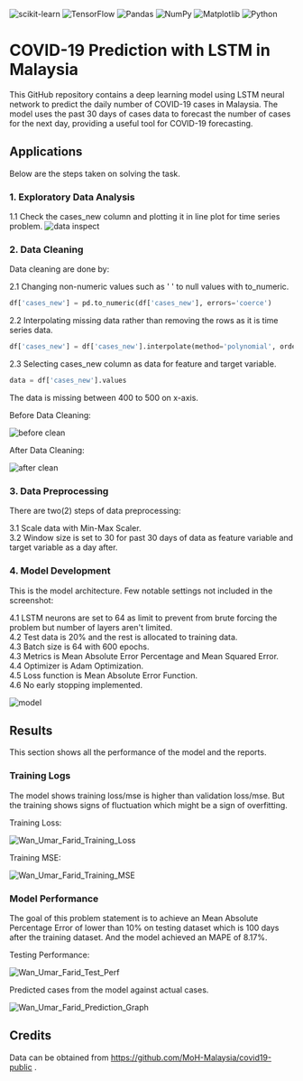 ![scikit-learn](https://img.shields.io/badge/scikit--learn-%23F7931E.svg?style=for-the-badge&logo=scikit-learn&logoColor=white)
![TensorFlow](https://img.shields.io/badge/TensorFlow-%23FF6F00.svg?style=for-the-badge&logo=TensorFlow&logoColor=white)
![Pandas](https://img.shields.io/badge/pandas-%23150458.svg?style=for-the-badge&logo=pandas&logoColor=white)
![NumPy](https://img.shields.io/badge/numpy-%23013243.svg?style=for-the-badge&logo=numpy&logoColor=white)
![Matplotlib](https://img.shields.io/badge/Matplotlib-%23ffffff.svg?style=for-the-badge&logo=Matplotlib&logoColor=black)
![Python](https://img.shields.io/badge/python-3670A0?style=for-the-badge&logo=python&logoColor=ffdd54)
# COVID-19 Prediction with LSTM in Malaysia

This GitHub repository contains a deep learning model using LSTM neural network to predict the daily number of COVID-19 cases in Malaysia. The model uses the past 30 days of cases data to forecast the number of cases for the next day, providing a useful tool for COVID-19 forecasting.


## Applications
Below are the steps taken on solving the task.
### 1. Exploratory Data Analysis
1.1 Check the cases_new column and plotting it in line plot for time series problem.
![data inspect](https://user-images.githubusercontent.com/49486823/226570648-b8515947-6abe-4ad8-a68d-5c4e9902af54.png)


### 2. Data Cleaning
Data cleaning are done by:

2.1 Changing non-numeric values such as ' ' to null values with to_numeric.
```python
df['cases_new'] = pd.to_numeric(df['cases_new'], errors='coerce')
```
2.2 Interpolating missing data rather than removing the rows as it is time series data.
```python
df['cases_new'] = df['cases_new'].interpolate(method='polynomial', order=2)
```
2.3 Selecting cases_new column as data for feature and target variable.
```python
data = df['cases_new'].values
```
The data is missing between 400 to 500 on x-axis.

Before Data Cleaning:

![before clean](https://user-images.githubusercontent.com/49486823/226570748-2364e98c-b755-4c4f-92bf-9abcf4d40a92.png)


After Data Cleaning:

![after clean](https://user-images.githubusercontent.com/49486823/226570808-29e83f19-0bdb-42ba-b9bf-a7da6cfe56dc.png)

### 3. Data Preprocessing
There are two(2) steps of data preprocessing:

3.1 Scale data with Min-Max Scaler.\
3.2 Window size is set to 30 for past 30 days of data as feature variable and target variable as a day after.

### 4. Model Development
This is the model architecture. Few notable settings not included in the screenshot:

4.1 LSTM neurons are set to 64 as limit to prevent from brute forcing the problem but number of layers aren't limited.\
4.2 Test data is 20% and the rest is allocated to training data.\
4.3 Batch size is 64 with 600 epochs.\
4.3 Metrics is Mean Absolute Error Percentage and Mean Squared Error.\
4.4 Optimizer is Adam Optimization.\
4.5 Loss function is Mean Absolute Error Function.\
4.6 No early stopping implemented.

![model](https://user-images.githubusercontent.com/49486823/226570980-90cd50ee-f316-4642-a976-efac08edbcfc.png)

## Results
This section shows all the performance of the model and the reports.
### Training Logs
The model shows training loss/mse is higher than validation loss/mse. But the training shows signs of fluctuation which might be a sign of overfitting.

Training Loss:

![Wan_Umar_Farid_Training_Loss](https://user-images.githubusercontent.com/49486823/226571084-5564257d-f3dd-4e32-97c8-1a62a86867cc.jpg)

Training MSE:

![Wan_Umar_Farid_Training_MSE](https://user-images.githubusercontent.com/49486823/226571098-9e65387c-a8bc-405b-ab10-c4c9ec563cf7.jpg)

### Model Performance
The goal of this problem statement is to achieve an Mean Absolute Percentage Error of lower than 10% on testing dataset which is 100 days after the training dataset. And the model achieved an MAPE of 8.17%.

Testing Performance:

![Wan_Umar_Farid_Test_Perf](https://user-images.githubusercontent.com/49486823/226571180-f80ca61d-a692-4dc1-af83-30f0bd957a05.jpg)

Predicted cases from the model against actual cases.

![Wan_Umar_Farid_Prediction_Graph](https://user-images.githubusercontent.com/49486823/226571215-6d3d8e91-c89c-4218-a245-c3ef57936291.png)

## Credits
Data can be obtained from https://github.com/MoH-Malaysia/covid19-public .
